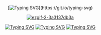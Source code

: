 <div align="center">

[![Typing SVG](https://readme-typing-svg.demolab.com?font=Fira+Code&size=12&letterSpacing=-0.em&duration=3000&pause=1500&color=F6F0E9&center=true&vCenter=true&multiline=true&width=490&lines=yet+no+matter+what+came%2C+he+would+not+look+away.+;to+do+so+would+be+admitting+defeat.)](https://git.io/typing-svg)

[![ezgif-2-3a3137db3a](https://github.com/user-attachments/assets/6c74a66a-5e80-4052-ab28-248ce5b01c63)](https://rentry.org/FEELURNOIZ)

[![Typing SVG](https://readme-typing-svg.demolab.com?font=Fira+Code&size=15&duration=1000&pause=1000&color=F60909&background=8D05052F&center=true&vCenter=true&multiline=true&repeat=false&width=100&height=30&lines=strawpage)](https://underyourspell.straw.page) [![Typing SVG](https://readme-typing-svg.demolab.com?font=Fira+Code&size=15&duration=10&pause=1000&color=F60909&background=88DD0000&center=true&vCenter=true&multiline=true&repeat=false&width=25&height=25&lines=%E0%AD%A8%E0%A7%8E)](https://www.last.fm/user/kuzuhas) [![Typing SVG](https://readme-typing-svg.demolab.com?font=Fira+Code&size=15&duration=1000&pause=1000&color=F60909&background=8D05052F&center=true&vCenter=true&multiline=true&repeat=false&width=100&height=30&lines=links)](https://guns.lol/togainunochi)
